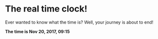 # The real time clock!

Ever wanted to know what the time is? Well, your journey is about to end!

**The time is Nov 20, 2017, 09:15**